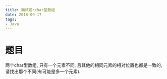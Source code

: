```yaml
---
title: 面试题:char型数组
date: 2018-09-17
tags:
- Java
---
```

# 题目

两个char型数组, 只有一个元素不同, 且其他的相同元素的相对位置也都是一致的, 请找出那个不同(有可能是多一个元素).


